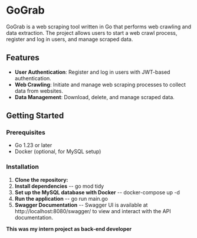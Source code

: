 # GoGrab

GoGrab is a web scraping tool written in Go that performs web crawling and data extraction. The project allows users to start a web crawl process, register and log in users, and manage scraped data.

## Features

- **User Authentication**: Register and log in users with JWT-based authentication.
- **Web Crawling**: Initiate and manage web scraping processes to collect data from websites.
- **Data Management**: Download, delete, and manage scraped data.

## Getting Started

### Prerequisites

- Go 1.23 or later
- Docker (optional, for MySQL setup)

### Installation

1. **Clone the repository:**
2. **Install dependencies**
-- go mod tidy
3. **Set up the MySQL database with Docker**
-- docker-compose up -d
4. **Run the application**
-- go run main.go
5. **Swagger Documentation**
-- Swagger UI is available at http://localhost:8080/swagger/ to view and interact with the API documentation.

**This was my intern project as back-end developer**
